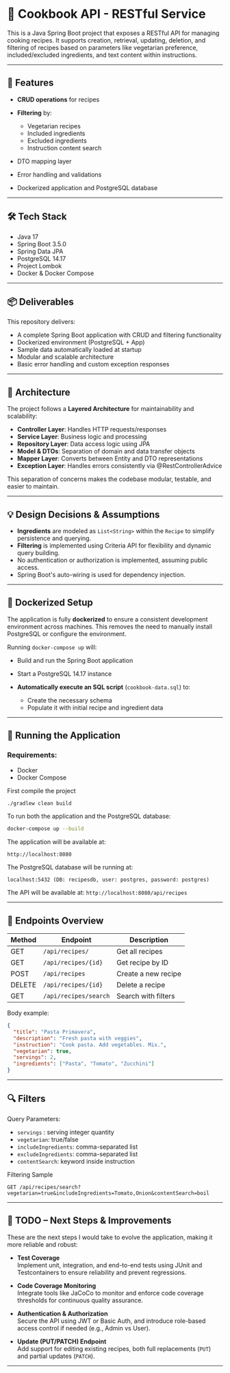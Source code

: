# 📘 Cookbook API - RESTful Service

This is a Java Spring Boot project that exposes a RESTful API for managing cooking recipes. It supports creation, retrieval, updating, deletion, and filtering of recipes based on parameters like vegetarian preference, included/excluded ingredients, and text content within instructions.

---

## 🚀 Features

* **CRUD operations** for recipes
* **Filtering** by:

    * Vegetarian recipes
    * Included ingredients
    * Excluded ingredients
    * Instruction content search
* DTO mapping layer
* Error handling and validations
* Dockerized application and PostgreSQL database

---

## 🛠️ Tech Stack

* Java 17
* Spring Boot 3.5.0
* Spring Data JPA
* PostgreSQL 14.17
* Project Lombok
* Docker & Docker Compose

---

## 📦 Deliverables

This repository delivers:
- A complete Spring Boot application with CRUD and filtering functionality
- Dockerized environment (PostgreSQL + App)
- Sample data automatically loaded at startup
- Modular and scalable architecture
- Basic error handling and custom exception responses

---

## 🧱 Architecture

The project follows a **Layered Architecture** for maintainability and scalability:

* **Controller Layer**: Handles HTTP requests/responses
* **Service Layer**: Business logic and processing
* **Repository Layer**: Data access logic using JPA
* **Model & DTOs**: Separation of domain and data transfer objects
* **Mapper Layer**: Converts between Entity and DTO representations
* **Exception Layer**: Handles errors consistently via @RestControllerAdvice

This separation of concerns makes the codebase modular, testable, and easier to maintain.

---
## 💡 Design Decisions & Assumptions

* **Ingredients** are modeled as `List<String>` within the `Recipe` to simplify persistence and querying.
* **Filtering** is implemented using Criteria API for flexibility and dynamic query building.
* No authentication or authorization is implemented, assuming public access.
* Spring Boot's auto-wiring is used for dependency injection.

---

## 🐳 Dockerized Setup

The application is fully **dockerized** to ensure a consistent development environment across machines. This removes the need to manually install PostgreSQL or configure the environment.

Running `docker-compose up` will:

* Build and run the Spring Boot application
* Start a PostgreSQL 14.17 instance
* **Automatically execute an SQL script** (`cookbook-data.sql`) to:

    * Create the necessary schema
    * Populate it with initial recipe and ingredient data


---

## 🧪 Running the Application

### Requirements:

* Docker
* Docker Compose

First compile the project
```bash
./gradlew clean build
```


To run both the application and the PostgreSQL database:

```bash
docker-compose up --build
```

The application will be available at:

```
http://localhost:8080
```

The PostgreSQL database will be running at:

```
localhost:5432 (DB: recipesdb, user: postgres, password: postgres)
```

The API will be available at: `http://localhost:8080/api/recipes`

---

## 🧪 Endpoints Overview

| Method | Endpoint              | Description         |
| ------ | --------------------- | ------------------- |
| GET    | `/api/recipes/`       | Get all recipes     |
| GET    | `/api/recipes/{id}`   | Get recipe by ID    |
| POST   | `/api/recipes`        | Create a new recipe |
| DELETE | `/api/recipes/{id}`   | Delete a recipe     |
| GET    | `/api/recipes/search` | Search with filters |

Body example:

```json
{
  "title": "Pasta Primavera",
  "description": "Fresh pasta with veggies",
  "instruction": "Cook pasta. Add vegetables. Mix.",
  "vegetarian": true,
  "servings": 2,
  "ingredients": ["Pasta", "Tomato", "Zucchini"]
}
```
---

## 🔍 Filters
Query Parameters:

* `servings` : serving integer quantity
* `vegetarian`: true/false
* `includeIngredients`: comma-separated list
* `excludeIngredients`: comma-separated list
* `contentSearch`: keyword inside instruction


Filtering Sample


```
GET /api/recipes/search?vegetarian=true&includeIngredients=Tomato,Onion&contentSearch=boil
```

---

## 🧾 TODO – Next Steps & Improvements

These are the next steps I would take to evolve the application, making it more reliable and robust:

-  **Test Coverage**  
  Implement unit, integration, and end-to-end tests using JUnit and Testcontainers to ensure reliability and prevent regressions.

-  **Code Coverage Monitoring**  
  Integrate tools like JaCoCo to monitor and enforce code coverage thresholds for continuous quality assurance.

-  **Authentication & Authorization**  
  Secure the API using JWT or Basic Auth, and introduce role-based access control if needed (e.g., Admin vs User).

-  **Update (PUT/PATCH) Endpoint**  
  Add support for editing existing recipes, both full replacements (`PUT`) and partial updates (`PATCH`).


---
